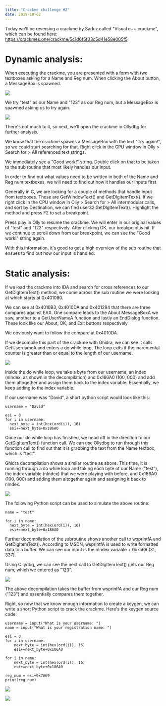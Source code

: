 ```yaml
---
title: "Crackme challenge #2"
date: 2019-10-02
---
```


Today we'll be reversing a crackme by Saduz called "Visual c++ crackme", which can be found here: https://crackmes.one/crackme/5c1d6f5f33c5d41e58e005f5

# Dynamic analysis:

When executing the crackme, you are presented with a form with two textboxes asking for a Name and Reg num. When clicking the About button, a MessageBox is spawned.

![](images/1.PNG)

We try "test" as our Name and "123" as our Reg num, but a MessageBox is spawned asking us to try again.

![](images/2.PNG)

There's not much to it, so next, we'll open the crackme in Ollydbg for further analysis.

We know that the crackme spawns a MessageBox with the text "Try again!", so we could start searching for that. Right click in the CPU window in Olly > Search for > All referenced text strings.

We immediately see a "Good work!" string. Double click on that to be taken to the sub routine that most likely handles our input.

In order to find out what values need to be written in both of the Name and Reg num textboxes, we will need to find out how it handles our inputs first.

Generally in C, we are looking for a couple of methods that handle input from textboxes. Those are GetWindowText() and GetDlgItemText(). If we right click in the CPU window in Olly > Search for > All intermodular calls, and sort by Destination, we can find user32.GetDlgItemText(). Highlight the method and press F2 to set a breakpoint.

Press play in Olly to resume the crackme. We will enter in our original values of "test" and "123" respectively. After clicking OK, our breakpoint is hit. If we continue to scroll down from our breakpoint, we can see the "Good work!" string again.

With this information, it's good to get a high overview of the sub routine that ensues to find out how our input is handled.

# Static analysis:

If we load the crackme into IDA and search for cross references to our GetDlgItemText() method, we come across the sub routine we were looking at which starts at 0x401080.

We can see at 0x4010B3, 0x4010DA and 0x401294 that there are three compares against EAX. One compare leads to the About MessageBoxA we saw, another to a GetUserNameA function and lastly an EndDialog function. These look like our About, OK, and Exit buttons respectively.

We obviously want to follow the compare at 0x4010DA.

If we decompile this part of the crackme with Ghidra, we can see it calls GetUsernameA and enters a do while loop. The loop exits if the incremental counter is greater than or equal to the length of our username.

![](images/3.PNG)

Inside the do while loop, we take a byte from our username, an index (nIndex, as shown in the decompilation) and 0x186A0 (100, 000) and add them altogether and assign them back to the index variable. Essentially, we keep adding to the index variable.

If our username was "David", a short python script would look like this:

```
username = "David"

esi = 0
for i in username:
  next_byte = int(hex(ord(i)), 16)
  esi+=next_byte+0x186A0
```

Once our do while loop has finished, we head off in the direction to our GetDlgItemText() function call. We can use Ollydbg to run through this function call to find out that it is grabbing the text from the Name textbox, which is "test".

Ghidra decompilation shows a similar routine as above. This time, it is running through a do while loop and taking each byte of our Name ("test"), the index variable (nIndex) that we were playing with before, and 0x186A0 (100, 000) and adding them altogether again and assigning it back to nIndex.

![](images/4.PNG)

The following Python script can be used to simulate the above routine:

```
name = "test"

for i in name:
  next_byte = int(hex(ord(i)), 16)
  esi+=next_byte+0x186A0
```

Further decompilation of the subroutine shows another call to wsprintfA and GetDlgItemText(). According to MSDN, wsprintfA is used to write formatted data to a buffer. We can see our input is the nIndex variable + 0x7a69 (31, 337).

Using Ollydbg, we can see the next call to GetDlgItemText() gets our Reg num, which we entered as "123".

![](images/5.PNG)

The above decompilation takes the buffer from wsprintfA and our Reg num ("123") and essentially compares them together.

Right, so now that we know enough information to create a keygen, we can write a short Python script to crack the crackme. Here's the keygen source code:

```
username = input("What is your username: ")
name = input("What is your registration name: ")

esi = 0
for i in username:
    next_byte = int(hex(ord(i)), 16)
    esi+=next_byte+0x186A0
 
for i in name:
    next_byte = int(hex(ord(i)), 16)
    esi+=next_byte+0x186A0
 
reg_num = esi+0x7A69
print(reg_num)
```
![](images/6.PNG)

![](images/7.PNG)